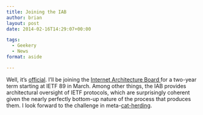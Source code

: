 ```yaml
---
title: Joining the IAB
author: brian
layout: post
date: 2014-02-16T14:29:07+00:00

tags:
  - Geekery
  - News
format: aside

---
```

Well, it&#8217;s [official][1]. I&#8217;ll be joining the [Internet Architecture Board ][2]for a two-year term starting at IETF 89 in March. Among other things, the IAB provides architectural oversight of IETF protocols, which are surprisingly coherent given the nearly perfectly bottom-up nature of the process that produces them. I look forward to the challenge in meta-[cat-herding][3].

 [1]: http://www.iab.org/2014/02/14/nomcom-announces-iab-appointments-2/
 [2]: http://www.iab.org/
 [3]: http://www.youtube.com/watch?v=Pk7yqlTMvp8